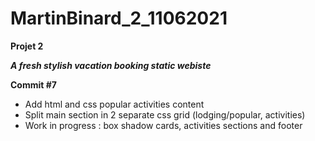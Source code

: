# MartinBinard_2_11062021
**Projet 2**

***A fresh stylish vacation booking static webiste***

**Commit #7**

* Add html and css popular activities content
* Split main section in 2 separate css grid (lodging/popular, activities)
* Work in progress : box shadow cards, activities sections and footer